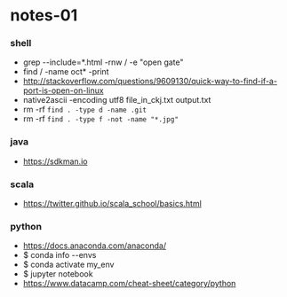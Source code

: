 # notes-01

### shell

- grep --include=\*.html -rnw / -e "open gate"
- find / -name oct* -print
- http://stackoverflow.com/questions/9609130/quick-way-to-find-if-a-port-is-open-on-linux
- native2ascii -encoding utf8 file_in_ckj.txt output.txt
- rm -rf `find . -type d -name .git`
- rm -rf `find . -type f -not -name "*.jpg"`

### java

- https://sdkman.io

### scala

- https://twitter.github.io/scala_school/basics.html

### python

- https://docs.anaconda.com/anaconda/
- $ conda info --envs
- $ conda activate my_env
- $ jupyter notebook
- https://www.datacamp.com/cheat-sheet/category/python

